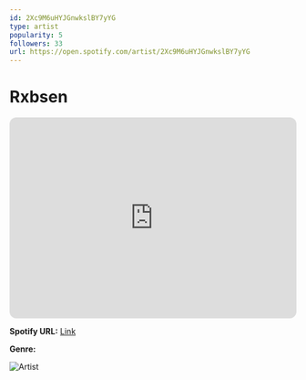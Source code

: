 ```yaml
---
id: 2Xc9M6uHYJGnwkslBY7yYG
type: artist
popularity: 5
followers: 33
url: https://open.spotify.com/artist/2Xc9M6uHYJGnwkslBY7yYG
---
```

# Rxbsen

<iframe style="border-radius:12px" src="https://open.spotify.com/embed/artist/2Xc9M6uHYJGnwkslBY7yYG" width="100%" height="352" frameBorder="0" allowfullscreen="" allow="autoplay; clipboard-write; encrypted-media; fullscreen; picture-in-picture" loading="lazy"></iframe>

**Spotify URL:** [Link](https://open.spotify.com/artist/2Xc9M6uHYJGnwkslBY7yYG)

**Genre:** 

![Artist](https://i.scdn.co/image/ab67616d0000b27392e630f465a60991323a9c70)
